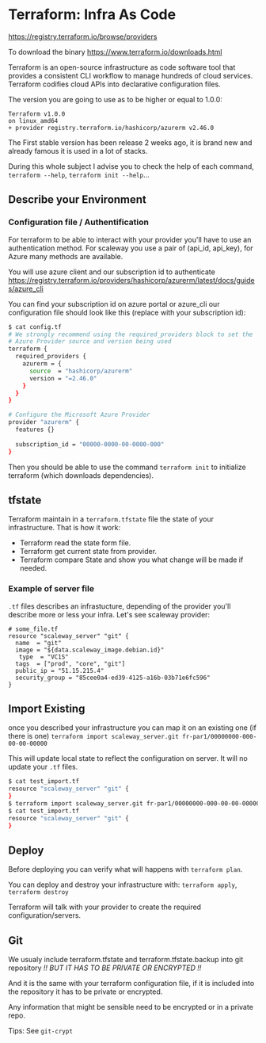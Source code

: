 # Terraform: Infra As Code


https://registry.terraform.io/browse/providers

To download the binary https://www.terraform.io/downloads.html

Terraform is an open-source infrastructure as code software tool that provides a consistent CLI workflow to manage
hundreds of cloud services. Terraform codifies cloud APIs into declarative configuration files.

The version you are going to use as to be higher or equal to 1.0.0:
```
Terraform v1.0.0
on linux_amd64
+ provider registry.terraform.io/hashicorp/azurerm v2.46.0
```

The First stable version has been release 2 weeks ago, it is brand new and already famous it is used in a lot of stacks.

During this whole subject I advise you to check the help of each command, `terraform --help`, `terraform init --help`...

## Describe your Environment

### Configuration file / Authentification

For terraform to be able to interact with your provider you'll have to use an authentication method.
For scaleway you use a pair of (api_id, api_key), for Azure many methods are available. 

You will use azure client and our subscription id to authenticate
https://registry.terraform.io/providers/hashicorp/azurerm/latest/docs/guides/azure_cli

You can find your subscription id on azure portal or azure_cli
our configuration file should look like this (replace with your subscription id):
```bash
$ cat config.tf
# We strongly recommend using the required_providers block to set the
# Azure Provider source and version being used
terraform {
  required_providers {
    azurerm = {
      source  = "hashicorp/azurerm"
      version = "=2.46.0"
    }
  }
}

# Configure the Microsoft Azure Provider
provider "azurerm" {
  features {}
 
  subscription_id = "00000-0000-00-0000-000"
}
```
Then you should be able to use the command `terraform init` to initialize terraform (which downloads dependencies).

## tfstate

Terraform maintain in a `terraform.tfstate` file the state of your infrastructure.
That is how it work:

  - Terraform read the state form file.
  - Terraform get current state from provider.
  - Terraform compare State and show you what change will be made if needed.

### Example of server file

`.tf` files describes an infrastucture, depending of the provider you'll describe more or less your infra.
Let's see scaleway provider:
```
# some_file.tf
resource "scaleway_server" "git" {
  name  = "git"
  image = "${data.scaleway_image.debian.id}"
   type  = "VC1S"
  tags  = ["prod", "core", "git"]
  public_ip = "51.15.215.4"
  security_group = "85cee0a4-ed39-4125-a16b-03b71e6fc596" 
}
```

## Import Existing

once you described your infrastructure you can map it on an existing one (if there is one)
`terraform import scaleway_server.git fr-par1/00000000-000-00-00-00000`

This will update local state to reflect the configuration on server. It will no update your `.tf` files.

```bash
$ cat test_import.tf
resource "scaleway_server" "git" {
}
$ terraform import scaleway_server.git fr-par1/00000000-000-00-00-00000
$ cat test_import.tf
resource "scaleway_server" "git" {
}
```

## Deploy

Before deploying you can verify what will happens with `terraform plan`.

You can deploy and destroy your infrastructure with: `terraform apply`, `terraform destroy`

Terraform will talk with your provider to create the required configuration/servers.


## Git

We usualy include terraform.tfstate and terraform.tfstate.backup into git repository *!! BUT IT HAS TO BE PRIVATE OR 
ENCRYPTED !!*

And it is the same with your terraform configuration file,
if it is included into the repository it has to be private or encrypted.

Any information that might be sensible need to be encrypted or in a private repo.

Tips: See `git-crypt`
